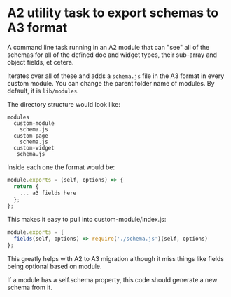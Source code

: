 # A2 utility task to export schemas to A3 format

A command line task running in an A2 module that can "see" all of the schemas for all of the defined doc and widget types, their sub-array and object fields, et cetera.

Iterates over all of these and adds a `schema.js` file in the A3 format in every custom module. You can change the parent folder name of modules. By default, it is `lib/modules`.

The directory structure would look like:

```
modules
  custom-module
    schema.js
  custom-page
    schema.js
  custom-widget
   schema.js
```

Inside each one the format would be:

```js
module.exports = (self, options) => {
  return {
    ... a3 fields here
  };
};
```

This makes it easy to pull into custom-module/index.js:

```js
module.exports = {
  fields(self, options) => require('./schema.js')(self, options)
};
```

This greatly helps with A2 to A3 migration although it miss things like fields being optional based on module.

If a module has a self.schema property, this code should generate a new schema from it.